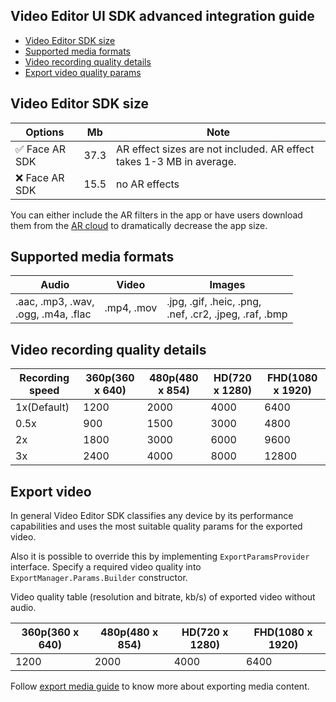 ## Video Editor UI SDK advanced integration guide

- [Video Editor SDK size](#Video-Editor-SDK-size)
- [Supported media formats](#Supported-media-formats)
- [Video recording quality details](#Video-recording-quality-details)
- [Export video quality params](#Export-video-quality-params)

## Video Editor SDK size

| Options | Mb      | Note |
| -------- | --------- | ----- |
| :white_check_mark: Face AR SDK  | 37.3 | AR effect sizes are not included. AR effect takes 1-3 MB in average.
| :x: Face AR SDK | 15.5  | no AR effects  |  

You can either include the AR filters in the app or have users download them from the [AR cloud](#Configure-AR-cloud) to dramatically decrease the app size.

## Supported media formats
| Audio                                  | Video      | Images      |
|----------------------------------------| ---------  | ----------- |
| .aac, .mp3, .wav,<br>.ogg, .m4a, .flac |.mp4, .mov | .jpg, .gif, .heic, .png,<br>.nef, .cr2, .jpeg, .raf, .bmp

## Video recording quality details
| Recording speed | 360p(360 x 640) | 480p(480 x 854) | HD(720 x 1280) | FHD(1080 x 1920) |
| --------------- | --------------- | --------------- | -------------- | ---------------- |
| 1x(Default)     | 1200            | 2000            | 4000           | 6400             |
| 0.5x            | 900             | 1500            | 3000           | 4800             |
| 2x              | 1800            | 3000            | 6000           | 9600             |
| 3x              | 2400            | 4000            | 8000           | 12800            |  

## Export video
In general Video Editor SDK classifies any device by its performance capabilities and
uses the most suitable quality params for the exported video.

Also it is possible to override this by implementing `ExportParamsProvider` interface. 
Specify a required video quality into `ExportManager.Params.Builder` constructor.  

Video quality table (resolution and bitrate, kb/s) of exported video without audio.

| 360p(360 x 640) | 480p(480 x 854) | HD(720 x 1280) | FHD(1080 x 1920) |
|------------| --------------- | -------------- | ---------------- |
| 1200       |             2000|            4000|              6400|

Follow [export media guide](integration_export_media.md) to know more about exporting media content.
